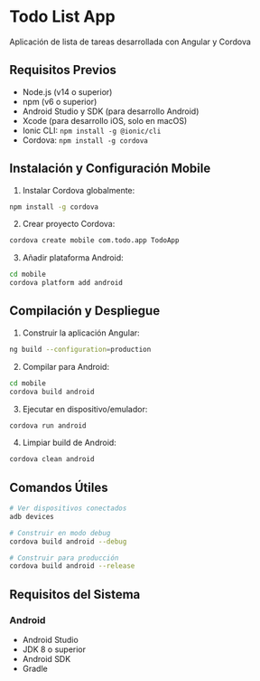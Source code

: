 # Todo List App

Aplicación de lista de tareas desarrollada con Angular y Cordova

## Requisitos Previos

- Node.js (v14 o superior)
- npm (v6 o superior)
- Android Studio y SDK (para desarrollo Android)
- Xcode (para desarrollo iOS, solo en macOS)
- Ionic CLI: `npm install -g @ionic/cli`
- Cordova: `npm install -g cordova`

## Instalación y Configuración Mobile

1. Instalar Cordova globalmente:

```bash
npm install -g cordova
```

2. Crear proyecto Cordova:

```bash
cordova create mobile com.todo.app TodoApp
```

3. Añadir plataforma Android:

```bash
cd mobile
cordova platform add android
```

## Compilación y Despliegue

1. Construir la aplicación Angular:

```bash
ng build --configuration=production
```

2. Compilar para Android:

```bash
cd mobile
cordova build android
```

3. Ejecutar en dispositivo/emulador:

```bash
cordova run android
```

4. Limpiar build de Android:

```bash
cordova clean android
```

## Comandos Útiles

```bash
# Ver dispositivos conectados
adb devices

# Construir en modo debug
cordova build android --debug

# Construir para producción
cordova build android --release
```

## Requisitos del Sistema

### Android

- Android Studio
- JDK 8 o superior
- Android SDK
- Gradle
